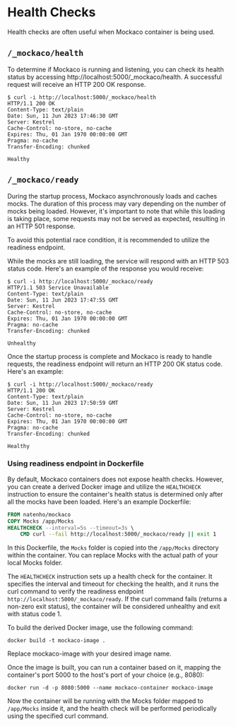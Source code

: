 # Health Checks

Health checks are often useful when Mockaco container is being used.

## `/_mockaco/health`

To determine if Mockaco is running and listening, you can check its health status by accessing http://localhost:5000/_mockaco/health. A successful request will receive an HTTP 200 OK response.

```
$ curl -i http://localhost:5000/_mockaco/health
HTTP/1.1 200 OK
Content-Type: text/plain
Date: Sun, 11 Jun 2023 17:46:30 GMT
Server: Kestrel
Cache-Control: no-store, no-cache
Expires: Thu, 01 Jan 1970 00:00:00 GMT
Pragma: no-cache
Transfer-Encoding: chunked

Healthy
```

## `/_mockaco/ready`

During the startup process, Mockaco asynchronously loads and caches mocks. The duration of this process may vary depending on the number of mocks being loaded. However, it's important to note that while this loading is taking place, some requests may not be served as expected, resulting in an HTTP 501 response.

To avoid this potential race condition, it is recommended to utilize the readiness endpoint.

While the mocks are still loading, the service will respond with an HTTP 503 status code. Here's an example of the response you would receive:

```
$ curl -i http://localhost:5000/_mockaco/ready
HTTP/1.1 503 Service Unavailable
Content-Type: text/plain
Date: Sun, 11 Jun 2023 17:47:55 GMT
Server: Kestrel
Cache-Control: no-store, no-cache
Expires: Thu, 01 Jan 1970 00:00:00 GMT
Pragma: no-cache
Transfer-Encoding: chunked

Unhealthy
```

Once the startup process is complete and Mockaco is ready to handle requests, the readiness endpoint will return an HTTP 200 OK status code. Here's an example:

```
$ curl -i http://localhost:5000/_mockaco/ready
HTTP/1.1 200 OK
Content-Type: text/plain
Date: Sun, 11 Jun 2023 17:50:59 GMT
Server: Kestrel
Cache-Control: no-store, no-cache
Expires: Thu, 01 Jan 1970 00:00:00 GMT
Pragma: no-cache
Transfer-Encoding: chunked

Healthy
```

### Using readiness endpoint in Dockerfile

By default, Mockaco containers does not expose health checks. However, you can create a derived Docker image and utilize the `HEALTHCHECK` instruction to ensure the container's health status is determined only after all the mocks have been loaded. Here's an example Dockerfile:

```Dockerfile
FROM natenho/mockaco
COPY Mocks /app/Mocks
HEALTHCHECK --interval=5s --timeout=3s \
    CMD curl --fail http://localhost:5000/_mockaco/ready || exit 1
```

In this Dockerfile, the `Mocks` folder is copied into the `/app/Mocks` directory within the container. You can replace Mocks with the actual path of your local Mocks folder.

The `HEALTHCHECK` instruction sets up a health check for the container. It specifies the interval and timeout for checking the health, and it runs the curl command to verify the readiness endpoint `http://localhost:5000/_mockaco/ready`. If the curl command fails (returns a non-zero exit status), the container will be considered unhealthy and exit with status code 1.

To build the derived Docker image, use the following command:

```shell
docker build -t mockaco-image .
```

Replace mockaco-image with your desired image name.

Once the image is built, you can run a container based on it, mapping the container's port 5000 to the host's port of your choice (e.g., 8080):

```shell
docker run -d -p 8080:5000 --name mockaco-container mockaco-image
```

Now the container will be running with the Mocks folder mapped to `/app/Mocks` inside it, and the health check will be performed periodically using the specified curl command.